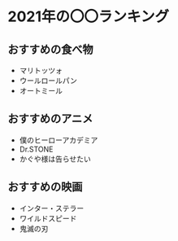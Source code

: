# 2021年の〇〇ランキング

## おすすめの食べ物

- マリトッツォ 
- ウールロールパン
- オートミール

## おすすめのアニメ

- 僕のヒーローアカデミア
- Dr.STONE
- かぐや様は告らせたい

## おすすめの映画

- インター・ステラー
- ワイルドスピード
- 鬼滅の刃